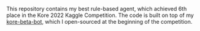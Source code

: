 This repository contains my best rule-based agent, 
which achieved 6th place in the Kore 2022 Kaggle Competition. 
The code is built on top of my
[kore-beta-bot](https://github.com/w9PcJLyb/kore-beta-bot), 
which I open-sourced at the beginning of the competition.
